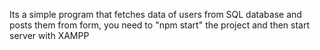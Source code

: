 Its a simple program that fetches data of users from SQL database and posts them from form, you need to "npm start" the project and then start server with XAMPP
